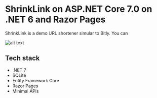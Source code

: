 # ShrinkLink on ASP.NET Core 7.0 on .NET 6 and Razor Pages

ShrinkLink is a demo URL shortener simular to Bitly. You can 

![alt text](http://url/to/img.png)

## Tech stack
 - .NET 7
 - SQLite
 - Entity Framework Core
 - Razor Pages
 - Minimal APIs




